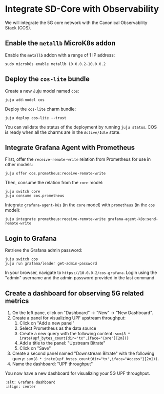 # Integrate SD-Core with Observability

We will integrate the 5G core network with the Canonical Observability Stack (COS).

## Enable the `metallb` MicroK8s addon

Enable the `metallb` addon with a range of 1 IP address:

```console
sudo microk8s enable metallb 10.0.0.2-10.0.0.2
```

## Deploy the `cos-lite` bundle

Create a new Juju model named `cos`:

```console
juju add-model cos
```

Deploy the `cos-lite` charm bundle:

```console
juju deploy cos-lite --trust
```

You can validate the status of the deployment by running `juju status`. COS is ready when all the 
charms are in the `Active/Idle` state.

## Integrate Grafana Agent with Prometheus

First, offer the `receive-remote-write` relation from Prometheus for use in other models:

```console
juju offer cos.prometheus:receive-remote-write
```

Then, consume the relation from the `core` model:

```console
juju switch core
juju consume cos.prometheus
```

Integrate `grafana-agent-k8s` (in the `core` model) with `prometheus` (in the `cos` model):

```console
juju integrate prometheus:receive-remote-write grafana-agent-k8s:send-remote-write
```

## Login to Grafana

Retrieve the Grafana admin password:

```console
juju switch cos
juju run grafana/leader get-admin-password
```

In your browser, navigate to `https://10.0.0.2/cos-grafana`. Login using the "admin" username
and the admin password provided in the last command. 

## Create a dashboard for observing 5G related metrics

1. On the left pane, click on "Dashboard" -> "New" -> "New Dashboard".
2. Create a panel for visualizing UPF upstream throughput:
    1. Click on "Add a new panel"
    2. Select Prometheus as the data source
    3. Create a new query with the following content: `sum(8 * irate(upf_bytes_count{dir="tx",iface="Core"}[2m]))`
    4. Add a title to the panel: "Upstream Bitrate"
    5. Click on "Save"
3. Create a second panel named "Downstream Bitrate" with the following query: `sum(8 * irate(upf_bytes_count{dir="tx",iface="Access"}[2m]))`.
4. Name the dashboard: "UPF throughput"

You now have a new dashboard for visualizing your 5G UPF throughput.

```{image} ../images/grafana_upf_dashboard_before_sim.png
:alt: Grafana dashboard
:align: center
```
